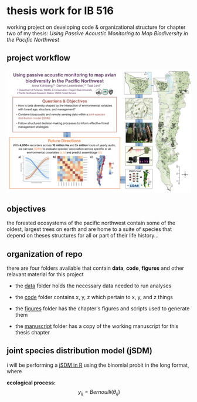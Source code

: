# thesis work for IB 516
working project on developing code &amp; organizational structure for chapter two of my thesis: *Using Passive Acoustic Monitoring to Map Biodiversity in the Pacific Northwest*

## project workflow
![project workflow](figures\ORTWS_Poster.png)

## objectives
the forested ecosystems of the pacific northwest contain some of the oldest, largest trees on earth and are home to a suite of species that depend on theses structures for all or part of their life history...

## organization of repo
there are four folders available that contain **data**, **code**, **figures** and other relavant material for this project

- the [data](data) folder holds the necessary data needed to run analyses

- the [code](code) folder contains x, y, z which pertain to x, y, and z things

- the [figures](figures) folder has the chapter's figures and scripts used to generate them

- the [manuscript](manuscript) folder has a copy of the working manuscript for this thesis chapter 

## joint species distribution model (jSDM)
i will be performing a [jSDM in R](https://cran.r-project.org/web/packages/jSDM/vignettes/jSDM.html) using the binomial probit in the long format, where

**ecological process:**
$$ y_{ij} = Bernoulli(\theta_{ij})$$